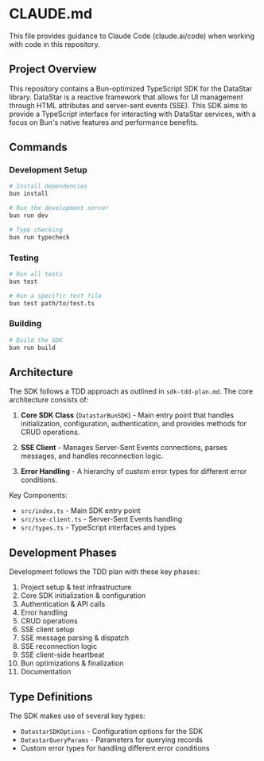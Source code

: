 # CLAUDE.md

This file provides guidance to Claude Code (claude.ai/code) when working with code in this repository.

## Project Overview

This repository contains a Bun-optimized TypeScript SDK for the DataStar library. DataStar is a reactive framework that allows for UI management through HTML attributes and server-sent events (SSE). This SDK aims to provide a TypeScript interface for interacting with DataStar services, with a focus on Bun's native features and performance benefits.

## Commands

### Development Setup

```bash
# Install dependencies
bun install

# Run the development server
bun run dev

# Type checking
bun run typecheck
```

### Testing

```bash
# Run all tests
bun test

# Run a specific test file
bun test path/to/test.ts
```

### Building

```bash
# Build the SDK
bun run build
```

## Architecture

The SDK follows a TDD approach as outlined in `sdk-tdd-plan.md`. The core architecture consists of:

1. **Core SDK Class** (`DatastarBunSDK`) - Main entry point that handles initialization, configuration, authentication, and provides methods for CRUD operations.

2. **SSE Client** - Manages Server-Sent Events connections, parses messages, and handles reconnection logic.

3. **Error Handling** - A hierarchy of custom error types for different error conditions.

Key Components:
- `src/index.ts` - Main SDK entry point
- `src/sse-client.ts` - Server-Sent Events handling
- `src/types.ts` - TypeScript interfaces and types

## Development Phases

Development follows the TDD plan with these key phases:
1. Project setup & test infrastructure
2. Core SDK initialization & configuration
3. Authentication & API calls
4. Error handling
5. CRUD operations
6. SSE client setup
7. SSE message parsing & dispatch
8. SSE reconnection logic
9. SSE client-side heartbeat
10. Bun optimizations & finalization
11. Documentation

## Type Definitions

The SDK makes use of several key types:
- `DatastarSDKOptions` - Configuration options for the SDK
- `DatastarQueryParams` - Parameters for querying records
- Custom error types for handling different error conditions